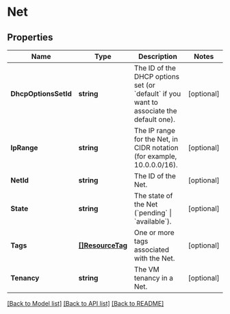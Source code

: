 # Net

## Properties

Name | Type | Description | Notes
------------ | ------------- | ------------- | -------------
**DhcpOptionsSetId** | **string** | The ID of the DHCP options set (or &#x60;default&#x60; if you want to associate the default one). | [optional] 
**IpRange** | **string** | The IP range for the Net, in CIDR notation (for example, 10.0.0.0/16). | [optional] 
**NetId** | **string** | The ID of the Net. | [optional] 
**State** | **string** | The state of the Net (&#x60;pending&#x60; \\| &#x60;available&#x60;). | [optional] 
**Tags** | [**[]ResourceTag**](ResourceTag.md) | One or more tags associated with the Net. | [optional] 
**Tenancy** | **string** | The VM tenancy in a Net. | [optional] 

[[Back to Model list]](../README.md#documentation-for-models) [[Back to API list]](../README.md#documentation-for-api-endpoints) [[Back to README]](../README.md)



